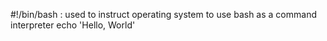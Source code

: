#!/bin/bash : used to instruct operating system to use bash as a command interpreter
echo 'Hello, World'
